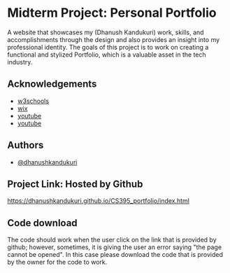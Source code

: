 
# Midterm Project: Personal Portfolio

A website that showcases my (Dhanush Kandukuri) work, skills, and accomplishments through the design and also provides an insight into my professional identity. The goals of this project is to work on creating a functional and stylized Portfolio, which is a valuable asset in the tech industry.


## Acknowledgements

 - [w3schools](https://www.w3schools.com/icons/fontawesome5_icons_brands.asp)
 - [wix](https://www.wix.com/blog/how-to-make-a-personal-website)
 - [youtube](https://www.youtube.com/watch?v=mb9FJzkwmwg)
 - [youtube](https://www.youtube.com/watch?v=XRSQHkzrQGQ)


## Authors

- [@dhanushkandukuri](https://www.github.com/dhanushkandukuri)


## Project Link: Hosted by Github

https://dhanushkandukuri.github.io/CS395_portfolio/index.html
## Code download

The code should work when the user click on the link that is provided by github; however, sometimes, it is giving the user an error saying "the page cannot be opened". In this case please download the code that is provided by the owner for the code to work.